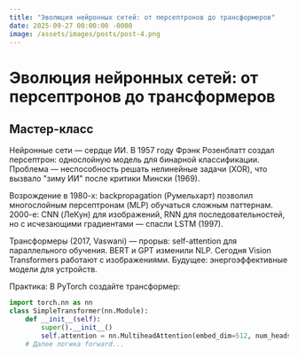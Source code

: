 ```yaml
---
title: "Эволюция нейронных сетей: от персептронов до трансформеров"
date: 2025-09-27 00:00:00 -0000
image: /assets/images/posts/post-4.png
---
```

# Эволюция нейронных сетей: от персептронов до трансформеров

## Мастер-класс

Нейронные сети — сердце ИИ. В 1957 году Фрэнк Розенблатт создал персептрон: однослойную модель для бинарной классификации. Проблема — неспособность решать нелинейные задачи (XOR), что вызвало "зиму ИИ" после критики Мински (1969).

Возрождение в 1980-х: backpropagation (Румельхарт) позволил многослойным персептронам (MLP) обучаться сложным паттернам. 2000-е: CNN (ЛеКун) для изображений, RNN для последовательностей, но с исчезающими градиентами — спасли LSTM (1997).

Трансформеры (2017, Vaswani) — прорыв: self-attention для параллельного обучения. BERT и GPT изменили NLP. Сегодня Vision Transformers работают с изображениями. Будущее: энергоэффективные модели для устройств.

Практика: В PyTorch создайте трансформер:
```python
import torch.nn as nn
class SimpleTransformer(nn.Module):
    def __init__(self):
        super().__init__()
        self.attention = nn.MultiheadAttention(embed_dim=512, num_heads=8)
    # Далее логика forward...
